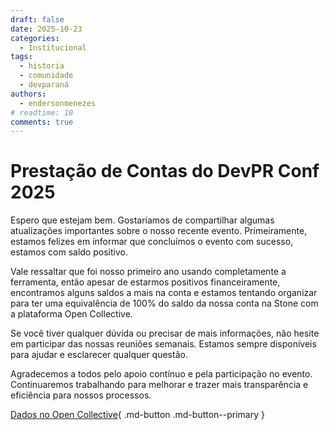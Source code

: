 ```yaml
---
draft: false 
date: 2025-10-23
categories:
  - Institucional
tags:
  - historia
  - comunidade
  - devparaná
authors:
  - endersonmenezes
# readtime: 10
comments: true
---
```


# Prestação de Contas do DevPR Conf 2025

Espero que estejam bem. Gostaríamos de compartilhar algumas atualizações importantes sobre o nosso recente evento. Primeiramente, estamos felizes em informar que concluímos o evento com sucesso, estamos com saldo positivo.

<!-- more -->

Vale ressaltar que foi nosso primeiro ano usando completamente a ferramenta, então apesar de estarmos positivos financeiramente, encontramos alguns saldos a mais na conta e estamos tentando organizar para ter uma equivalência de 100% do saldo da nossa conta na Stone com a plataforma Open Collective.

Se você tiver qualquer dúvida ou precisar de mais informações, não hesite em participar das nossas reuniões semanais. Estamos sempre disponíveis para ajudar e esclarecer qualquer questão.

Agradecemos a todos pelo apoio contínuo e pela participação no evento. Continuaremos trabalhando para melhorar e trazer mais transparência e eficiência para nossos processos.

[Dados no Open Collective](https://opencollective.com/dashboard/codaqui/updates/zzaxon79-3jy8gpl3-kojpbrkd-emwl5v04){ .md-button .md-button--primary }